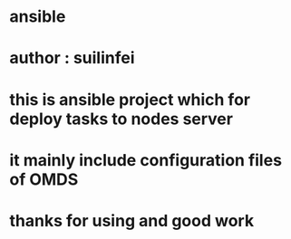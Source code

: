 # ansible
# author : suilinfei
# this is ansible project which for deploy tasks to nodes server
# it mainly include configuration files of OMDS
# thanks for using and good work
